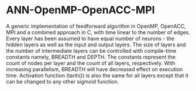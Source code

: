 # ANN-OpenMP-OpenACC-MPI
A generic implementation of feedforward algorithm in OpenMP, OpenACC, MPI and a combined approach in C, with time linear to the number of edges. Every layer has been assumed to have equal number of neurons - the hidden layers as well as the input and output layers. The size of layers and the number of intermediate layers can be controlled with compile-time constants namely, BREADTH and DEPTH. The constants represent the count of nodes per layer and the count of all layers, respectively. With increasing parallelism, BREADTH will have decreased effect on execution time. Activation function (tanh()) is also the same for all layers except that it can be changed to any other sigmoid function.

